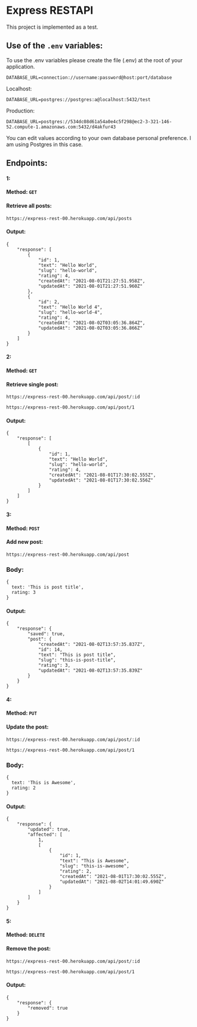 # Express RESTAPI

This project is implemented as a test.

## Use of the `.env` variables:

To use the .env variables please create the file (.env) at the root of your application.
```  
DATABASE_URL=connection://username:password@host:port/database
```

Localhost:
```  
DATABASE_URL=postgres://postgres:a@localhost:5432/test
```

Production:
```  
DATABASE_URL=postgres://534dc08d61a54a0e4c5f298@ec2-3-321-146-52.compute-1.amazonaws.com:5432/d4akfur43
```

You can edit values according to your own database personal preference. I am using Postgres in this case.

## Endpoints:

#### 1:
#### Method: `GET`
#### Retrieve all posts:
`https://express-rest-00.herokuapp.com/api/posts`

#### Output:
```
{
    "response": [
        {
            "id": 1,
            "text": "Hello World",
            "slug": "hello-world",
            "rating": 4,
            "createdAt": "2021-08-01T21:27:51.958Z",
            "updatedAt": "2021-08-01T21:27:51.960Z"
        },
        {
            "id": 2,
            "text": "Hello World 4",
            "slug": "hello-world-4",
            "rating": 4,
            "createdAt": "2021-08-02T03:05:36.864Z",
            "updatedAt": "2021-08-02T03:05:36.866Z"
        }
    ]
}
```
#### 2:
#### Method: `GET`
#### Retrieve single post:
`https://express-rest-00.herokuapp.com/api/post/:id`

`https://express-rest-00.herokuapp.com/api/post/1`

#### Output:
```
{
    "response": [
        [
            {
                "id": 1,
                "text": "Hello World",
                "slug": "hello-world",
                "rating": 4,
                "createdAt": "2021-08-01T17:30:02.555Z",
                "updatedAt": "2021-08-01T17:30:02.556Z"
            }
        ]
    ]
}
```
#### 3:
#### Method: `POST`
#### Add new post:
`https://express-rest-00.herokuapp.com/api/post`

### Body:

```
{  
  text: 'This is post title',  
  rating: 3  
}
```

#### Output:
```
{
    "response": {
        "saved": true,
        "post": {
            "createdAt": "2021-08-02T13:57:35.837Z",
            "id": 14,
            "text": "This is post title",
            "slug": "this-is-post-title",
            "rating": 3,
            "updatedAt": "2021-08-02T13:57:35.839Z"
        }
    }
}
```

#### 4:
#### Method: `PUT`
#### Update the post:
`https://express-rest-00.herokuapp.com/api/post/:id`

`https://express-rest-00.herokuapp.com/api/post/1`

### Body:

```
{  
  text: 'This is Awesome',  
  rating: 2  
}
```

#### Output:
```
{
    "response": {
        "updated": true,
        "affected": [
            1,
            [
                {
                    "id": 1,
                    "text": "This is Awesome",
                    "slug": "this-is-awesome",
                    "rating": 2,
                    "createdAt": "2021-08-01T17:30:02.555Z",
                    "updatedAt": "2021-08-02T14:01:49.690Z"
                }
            ]
        ]
    }
}
```

#### 5:
#### Method: `DELETE`
#### Remove the post:
`https://express-rest-00.herokuapp.com/api/post/:id`

`https://express-rest-00.herokuapp.com/api/post/1`

#### Output:
```
{
    "response": {
        "removed": true
    }
}
```

